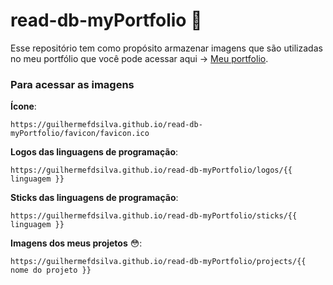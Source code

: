 # read-db-myPortfolio 🤔


Esse repositório tem como propósito armazenar imagens que são utilizadas no meu portfólio que você pode acessar aqui -> [Meu portfolio](https://francaguilherme.com.br).


### Para acessar as imagens


**Ícone**:
```
https://guilhermefdsilva.github.io/read-db-myPortfolio/favicon/favicon.ico
```


**Logos das linguagens de programação**:
```
https://guilhermefdsilva.github.io/read-db-myPortfolio/logos/{{ linguagem }}
```


**Sticks das linguagens de programação**:
```
https://guilhermefdsilva.github.io/read-db-myPortfolio/sticks/{{ linguagem }}
```


**Imagens dos meus projetos** 😳:
```
https://guilhermefdsilva.github.io/read-db-myPortfolio/projects/{{ nome do projeto }}
```

